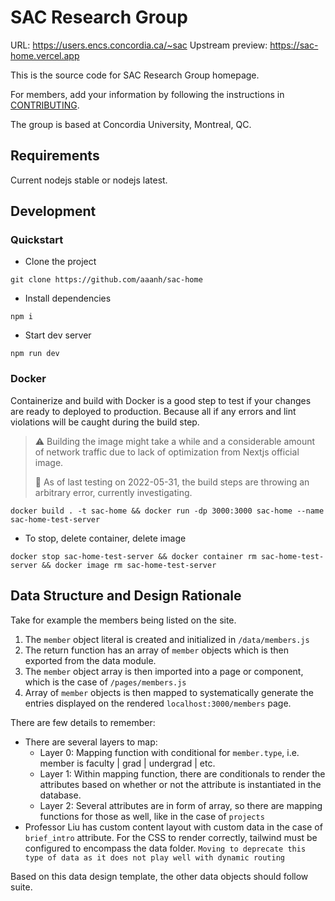 # SAC Research Group

URL: https://users.encs.concordia.ca/~sac
Upstream preview: https://sac-home.vercel.app

This is the source code for SAC Research Group homepage.

For members, add your information by following the instructions in [CONTRIBUTING](/CONTRIBUTING).

The group is based at Concordia University, Montreal, QC.

## Requirements

Current nodejs stable or nodejs latest.

## Development

### Quickstart

- Clone the project
```
git clone https://github.com/aaanh/sac-home
```
- Install dependencies
```
npm i
```
- Start dev server
```
npm run dev
```

### Docker

Containerize and build with Docker is a good step to test if your changes are ready to deployed to production. Because all if any errors and lint violations will be caught during the build step.

> ⚠ Building the image might take a while and a considerable amount of network traffic due to lack of optimization from Nextjs official image.
>  
> 🛑 As of last testing on 2022-05-31, the build steps are throwing an arbitrary error, currently investigating.


```
docker build . -t sac-home && docker run -dp 3000:3000 sac-home --name sac-home-test-server
```

- To stop, delete container, delete image

```
docker stop sac-home-test-server && docker container rm sac-home-test-server && docker image rm sac-home-test-server
```


## Data Structure and Design Rationale

Take for example the members being listed on the site.

1.  The `member` object literal is created and initialized in `/data/members.js`
1.  The return function has an array of `member` objects which is then exported from the data module.
1.  The `member` object array is then imported into a page or component, which is the case of `/pages/members.js`
1.  Array of `member` objects is then mapped to systematically generate the entries displayed on the rendered `localhost:3000/members` page.

There are few details to remember:

-   There are several layers to map:
    -   Layer 0: Mapping function with conditional for `member.type`, i.e. member is faculty | grad | undergrad | etc.
    -   Layer 1: Within mapping function, there are conditionals to render the attributes based on whether or not the attribute is instantiated in the database.
    -   Layer 2: Several attributes are in form of array, so there are mapping functions for those as well, like in the case of `projects`
-   Professor Liu has custom content layout with custom data in the case of `brief_intro` attribute. For the CSS to render correctly, tailwind must be configured to encompass the data folder. `Moving to deprecate this type of data as it does not play well with dynamic routing`

Based on this data design template, the other data objects should follow suite.
